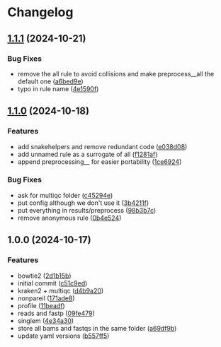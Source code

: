 # Changelog

## [1.1.1](https://github.com/jlanga/mg_preprocess/compare/v1.1.0...v1.1.1) (2024-10-21)


### Bug Fixes

* remove the all rule to avoid collisions and make preprocess__all the default one ([a6bed9e](https://github.com/jlanga/mg_preprocess/commit/a6bed9eee6ccd918bfdd6215bb1cae9e7c3d7ced))
* typo in rule name ([4e1590f](https://github.com/jlanga/mg_preprocess/commit/4e1590fc1263df35a755ac96bd8049367b68faf7))

## [1.1.0](https://github.com/jlanga/mg_preprocess/compare/v1.0.0...v1.1.0) (2024-10-18)


### Features

* add snakehelpers and remove redundant code ([e038d08](https://github.com/jlanga/mg_preprocess/commit/e038d08d3577ec35fcf8c1a27d6711acf76e6960))
* add unnamed rule as a surrogate of all ([f1281af](https://github.com/jlanga/mg_preprocess/commit/f1281af54c763e7a20765e105366a0c82c44c06a))
* append preprocessing__ for easier portability ([1ce6924](https://github.com/jlanga/mg_preprocess/commit/1ce69244e2f602f5a260db57d4faaebb43f7f585))


### Bug Fixes

* ask for multiqc folder ([c45294e](https://github.com/jlanga/mg_preprocess/commit/c45294e7ca71fb83124d2ca78f76991212afd557))
* put config although we don't use it ([3b4211f](https://github.com/jlanga/mg_preprocess/commit/3b4211fbb131f437006885d197afe93ea3bb60a0))
* put everything in results/preprocess ([98b3b7c](https://github.com/jlanga/mg_preprocess/commit/98b3b7cae9caeb4d5f9a1e297e1627e9299b24d2))
* remove anonymous rule ([0b4e524](https://github.com/jlanga/mg_preprocess/commit/0b4e524234b35be873d75a01d37b01af5ce0a399))

## 1.0.0 (2024-10-17)


### Features

* bowtie2 ([2d1b15b](https://github.com/jlanga/mg_preprocess/commit/2d1b15bc31592cb9502465ef6fc0306600331a17))
* initial commit ([c51c9ed](https://github.com/jlanga/mg_preprocess/commit/c51c9ed9b533849e1912de1c1323e314d956abcd))
* kraken2 + multiqc ([d4b9a20](https://github.com/jlanga/mg_preprocess/commit/d4b9a20d387d45d32d3c653e2a756c5b13e5ee41))
* nonpareil ([171ade8](https://github.com/jlanga/mg_preprocess/commit/171ade86274ebf8ec9edf3f62169b0a5caf61654))
* profile ([11beadf](https://github.com/jlanga/mg_preprocess/commit/11beadf29439d6d7573b7ae39e59b1fa427c3111))
* reads and fastp ([09fe479](https://github.com/jlanga/mg_preprocess/commit/09fe4793806054b59997068b9da2e07b3669ace6))
* singlem ([4e34a30](https://github.com/jlanga/mg_preprocess/commit/4e34a30c4de52b44e85f265d89f2186e20e3da53))
* store all bams and fastqs in the same folder ([a69df9b](https://github.com/jlanga/mg_preprocess/commit/a69df9b28665adab2e131ec2bedeeda98eec2faa))
* update yaml versions ([b557ff5](https://github.com/jlanga/mg_preprocess/commit/b557ff55b1e6685151f0ece51f40821fd187b7aa))
